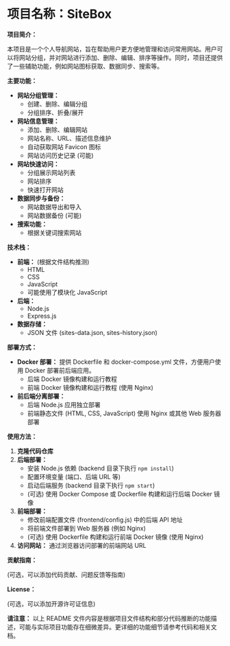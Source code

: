 # 项目名称：SiteBox

**项目简介：**

本项目是一个个人导航网站，旨在帮助用户更方便地管理和访问常用网站。用户可以将网站分组，并对网站进行添加、删除、编辑、排序等操作。同时，项目还提供了一些辅助功能，例如网站图标获取、数据同步、搜索等。

**主要功能：**

*   **网站分组管理：**
    *   创建、删除、编辑分组
    *   分组排序、折叠/展开
*   **网站信息管理：**
    *   添加、删除、编辑网站
    *   网站名称、URL、描述信息维护
    *   自动获取网站 Favicon 图标
    *   网站访问历史记录 (可能)
*   **网站快速访问：**
    *   分组展示网站列表
    *   网站排序
    *   快速打开网站
*   **数据同步与备份：**
    *   网站数据导出和导入
    *   网站数据备份 (可能)
*   **搜索功能：**
    *   根据关键词搜索网站

**技术栈：**

*   **前端：**  (根据文件结构推测)
    *   HTML
    *   CSS
    *   JavaScript
    *   可能使用了模块化 JavaScript
*   **后端：**
    *   Node.js
    *   Express.js
*   **数据存储：**
    *   JSON 文件 (sites-data.json, sites-history.json)

**部署方式：**

*   **Docker 部署：**  提供 Dockerfile 和 docker-compose.yml 文件，方便用户使用 Docker 部署前后端应用。
    *   后端 Docker 镜像构建和运行教程
    *   前端 Docker 镜像构建和运行教程 (使用 Nginx)
*   **前后端分离部署：**
    *   后端 Node.js 应用独立部署
    *   前端静态文件 (HTML, CSS, JavaScript) 使用 Nginx 或其他 Web 服务器部署

**使用方法：**

1.  **克隆代码仓库**
2.  **后端部署：**
    *   安装 Node.js 依赖 (backend 目录下执行 `npm install`)
    *   配置环境变量 (端口、后端 URL 等)
    *   启动后端服务 (backend 目录下执行 `npm start`)
    *   (可选) 使用 Docker Compose 或 Dockerfile 构建和运行后端 Docker 镜像
3.  **前端部署：**
    *   修改前端配置文件 (frontend/config.js) 中的后端 API 地址
    *   将前端文件部署到 Web 服务器 (例如 Nginx)
    *   (可选) 使用 Dockerfile 构建和运行前端 Docker 镜像 (使用 Nginx)
4.  **访问网站：**  通过浏览器访问部署的前端网站 URL

**贡献指南：**

(可选，可以添加代码贡献、问题反馈等指南)

**License：**

(可选，可以添加开源许可证信息)

**请注意：**  以上 README 文件内容是根据项目文件结构和部分代码推断的功能描述，可能与实际项目功能存在细微差异。更详细的功能细节请参考代码和相关文档。